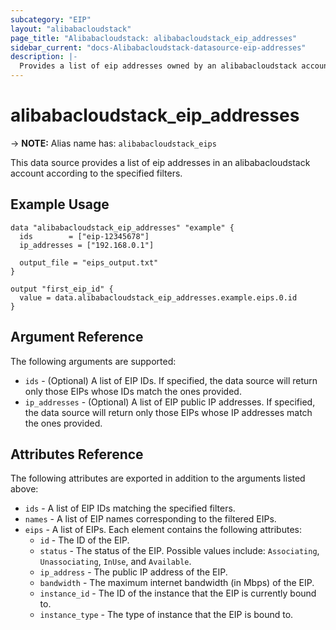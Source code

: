 ```yaml
---
subcategory: "EIP"
layout: "alibabacloudstack"
page_title: "Alibabacloudstack: alibabacloudstack_eip_addresses"
sidebar_current: "docs-Alibabacloudstack-datasource-eip-addresses"
description: |- 
  Provides a list of eip addresses owned by an alibabacloudstack account.
---
```


# alibabacloudstack_eip_addresses
-> **NOTE:** Alias name has: `alibabacloudstack_eips`

This data source provides a list of eip addresses in an alibabacloudstack account according to the specified filters.

## Example Usage

```hcl
data "alibabacloudstack_eip_addresses" "example" {
  ids        = ["eip-12345678"]
  ip_addresses = ["192.168.0.1"]

  output_file = "eips_output.txt"
}

output "first_eip_id" {
  value = data.alibabacloudstack_eip_addresses.example.eips.0.id
}
```

## Argument Reference

The following arguments are supported:

* `ids` - (Optional) A list of EIP IDs. If specified, the data source will return only those EIPs whose IDs match the ones provided.
* `ip_addresses` - (Optional) A list of EIP public IP addresses. If specified, the data source will return only those EIPs whose IP addresses match the ones provided.


## Attributes Reference

The following attributes are exported in addition to the arguments listed above:

* `ids` - A list of EIP IDs matching the specified filters.
* `names` - A list of EIP names corresponding to the filtered EIPs. 
* `eips` - A list of EIPs. Each element contains the following attributes:
  * `id` - The ID of the EIP.
  * `status` - The status of the EIP. Possible values include: `Associating`, `Unassociating`, `InUse`, and `Available`.
  * `ip_address` - The public IP address of the EIP.
  * `bandwidth` - The maximum internet bandwidth (in Mbps) of the EIP.
  * `instance_id` - The ID of the instance that the EIP is currently bound to.
  * `instance_type` - The type of instance that the EIP is bound to.